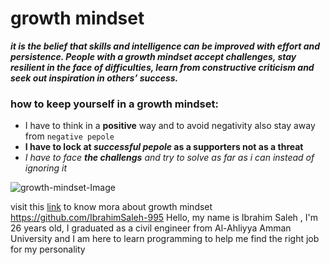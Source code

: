 # growth mindset 
 ***it is the belief that skills and intelligence can be improved with effort and persistence. People with a growth mindset accept challenges, stay resilient in the face of difficulties, learn from constructive criticism and seek out inspiration in others’ success.***

### how to keep yourself in a growth mindset: 
- I have to think in a **positive** way and to avoid negativity also stay away from `negative pepole`
- **I have to lock at _successful pepole_ as a supporters not as a threat**
- *I have to face **the challengs** and try to solve as far as i can instead of ignoring it* 


![growth-mindset-Image](https://i2.wp.com/atlassianblog.wpengine.com/wp-content/uploads/NewGrowthMindset2.png?resize=768%2C960&ssl=1)

visit this [link](https://www.atlassian.com/blog/inside-atlassian/growth-mindset) to know mora about growth mindset
https://github.com/IbrahimSaleh-995 
Hello, my name is Ibrahim Saleh , I'm 26 years old, I graduated as a civil engineer from Al-Ahliyya Amman University and I am here to learn programming to help me find the right job for my personality
